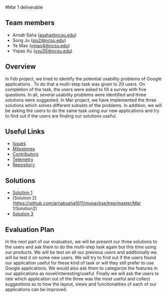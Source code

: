 #Mar 1 deliverable

## Team members

* Arnab Saha (asaha@ncsu.edu)
* Song Ju (sju2@ncsu.edu)
* Ye Mao (ymao4@ncsu.edu)
* Yiqiao Xu (yxu35@ncsu.edu)

## Overview

In Feb project, we tried to identify the potential usability problems of Google applications . To do that a multi-step task was given to 20 users. On completion of the task, the users were asked to fill a survey with five questions. In all, several usability problems were identified and three solutions were suggested. In Mar project, we have implemented the three solutions which solves different subsets of the problems. In addition, we will be asking the users to do the same task using our new applications and try to find out if the users are finding our solutions useful.

## Useful Links

* [Issues](https://github.com/arnabsaha1011/mypackse/issues)
* [Milestones](https://github.com/arnabsaha1011/mypackse/milestones)
* [Contributors](https://github.com/arnabsaha1011/mypackse/graphs/contributors)
* [Telemetry](https://github.com/arnabsaha1011/mypackse/tree/master/Telemetry)
* [Repository](https://github.com/arnabsaha1011/mypackse)

## Solutions

* [Solution 1](https://github.com/arnabsaha1011/mypackse/tree/master/Solution1)
* [Solution 2](https://github.com/arnabsaha1011/mypackse/tree/master/Mar 1/Solution2)
* [Solution 3](https://github.com/arnabsaha1011/mypackse/tree/master/Solution3/Itinerary)

## Evaluation Plan

In the next part of our evaluation, we will be present our three solutions to the users and ask them to do the multi-step task again but this time using our products. We will be test on all our previous users and additionally we will be test it on some new users. We will try to find out if the users found our application useful for these kind of task or will they still prefer to use Google applications. We would also ask them to categorize the features in our applications as novel/interesting/useful. Finally we will ask the users to rate which application out of the three was the most useful and collect suggestions as to how the layout, views and functionalities of each of our applications can be improved. 